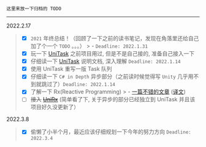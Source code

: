     这里来放一下归档的 TODO

---

2022.2.17

> - [x] `2021` 年终总结！（回顾了一下之前的读书笔记，发现在角落里还给自己加了个一个 `TODO` 。。。）
    >   - `Deadline: 2022.1.31`
> - [x] 玩一下 [UniTask](https://github.com/Cysharp/UniTask) 之前项目用过, 但是不是自己接的, 准备自己接入一下
> - [x] 仔细读一下 [UniTask](https://github.com/Cysharp/UniTask) 说明文档, 深入理解 `Deadline: 2022.1.14`
> - [x] 使用 UniTask 重写一版 Task 队列
> - [x] 仔细读一下 `C# in Depth` 异步部分（之前读时候觉得写 `Unity` 几乎用不到就跳过了）`Deadline: 2022.1.14`
> - [x] 了解一下 Rx(Reactive Programming)
    >   - [一篇不错的文章](https://gist.github.com/staltz/868e7e9bc2a7b8c1f754) ([译文](https://zhuanlan.zhihu.com/p/27678951))
> - [ ] ~~接入~~ [~~UniRx~~](https://github.com/neuecc/UniRx) (简单看了下, 关于异步的部分已经独立到 UniTask 并且该项目好久没更新了）


2022.3.8

> - [x] 偷懒了小半个月，最近应该仔细规划一下今年的努力方向 `Deadline: 2022.3.4`